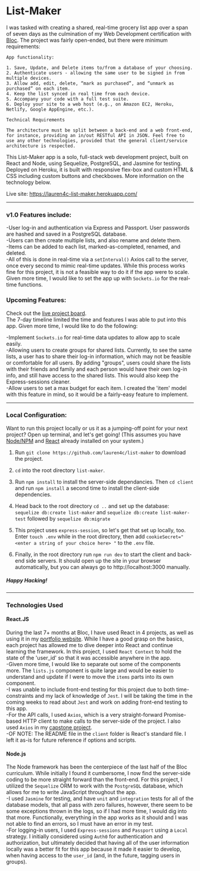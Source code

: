 # List-Maker

I was tasked with creating a shared, real-time grocery list app over a span of seven days as the culmination of my Web Development certification with [Bloc](http://www.bloc.io). The project was fairly open-ended, but there were minimum requirements:

```
App functionality:

1. Save, Update, and Delete items to/from a database of your choosing.
2. Authenticate users - allowing the same user to be signed in from multiple devices.
3. Allow add, edit, delete, “mark as purchased”, and “unmark as purchased” on each item.
4. Keep the list synced in real time from each device.
5. Accompany your code with a full test suite.
6. Deploy your site to a web host (e.g., on Amazon EC2, Heroku, Netlify, Google AppEngine, etc.).

Technical Requirements

The architecture must be split between a back-end and a web front-end, for instance, providing an in/out RESTful API in JSON. Feel free to use any other technologies, provided that the general client/service architecture is respected.
```

This List-Maker app is a solo, full-stack web development project, built on React and Node, using Sequelize, PostgreSQL, and Jasmine for testing. Deployed on Heroku, it is built with responsive flex-box and custom HTML & CSS including custom buttons and checkboxes. More information on the technology below.

Live site: https://lauren4c-list-maker.herokuapp.com/

---

### v1.0 Features include:

-User log-in and authentication via Express and Passport. User passwords are hashed and saved in a PostgreSQL database.  
-Users can then create multiple lists, and also rename and delete them.  
-Items can be added to each list, marked-as-completed, renamed, and deleted.  
-All of this is done in real-time via a `setInterval()` Axios call to the server, once every second to mimic real-time updates. While this process works fine for this project, it is not a feasible way to do it if the app were to scale. Given more time, I would like to set the app up with `Sockets.io` for the real-time functions.

### Upcoming Features:
Check out the [live project board](https://trello.com/b/6tXWNv5w/synced-shopping-list).  
The 7-day timeline limited the time and features I was able to put into this app. Given more time, I would like to do the following:

-Implement `Sockets.io` for real-time data updates to allow app to scale easily.  
-Allowing users to create groups for shared lists. Currently, to see the same lists, a user has to share their log-in information, which may not be feasible or comfortable for all users. By adding "groups", users could share the lists with their friends and family and each person would have their own log-in info, and still have access to the shared lists. This would also keep the Express-sessions cleaner.  
-Allow users to set a max budget for each item. I created the 'item' model with this feature in mind, so it would be a fairly-easy feature to implement.

---

### Local Configuration:

Want to run this project locally or us it as a jumping-off point for your next project? Open up terminal, and let's get going!
(This assumes you have [Node/NPM](http://www.nodejs.org) and [React](https://reactjs.org) already installed on your system.)

1. Run `git clone https://github.com/lauren4c/list-maker` to download the project.

2. `cd` into the root directory `list-maker`.

3. Run `npm install` to install the server-side dependancies. Then `cd client` and run `npm install` a second time to install the client-side dependencies.

4. Head back to the root directory `cd ..` and set up the database: `sequelize db:create list-maker` and `sequelize db:create list-maker-test` followed by `sequelize db:migrate`

5. This project uses `express-session`, so let's get that set up locally, too. Enter `touch .env` while in the root directory, then add `cookieSecret=" <enter a string of your choice here> "` to the `.env` file.

6. Finally, in the root directory run `npm run dev` to start the client and back-end side servers. It should open up the site in your browser automatically, but you can always go to http://localhost:3000 manually.

##### Happy Hacking!

---

### Technologies Used

#### React.JS

During the last 7+ months at Bloc, I have used React in 4 projects, as well as using it in my [portfolio website](https://www.laurenforcey.com). While I have a good grasp on the basics, each project has allowed me to dive deeper into React and continue learning the framework. In this project, I used `React Context` to hold the state of the 'user_id' so that it was accessible anywhere in the app.  
-Given more time, I would like to separate out some of the components more. The `lists.js` component is quite large and would be easier to understand and update if I were to move the `items` parts into its own component.  
-I was unable to include front-end testing for this project due to both time-constraints and my lack of knowledge of `Jest`. I will be taking the time in the coming weeks to read about `Jest` and work on adding front-end testing to this app.  
-For the API calls, I used `Axios`, which is a very straight-forward Promise-based HTTP client to make calls to the server-side of the project. I also used `Axios` in my [capstone project](https://github.com/lauren4c/sumco-animal-shelter).  
-OF NOTE: The README file in the `client` folder is React's standard file. I left it as-is for future reference if options and scripts.

#### Node.js

The Node framework has been the centerpiece of the last half of the Bloc curriculum. While initially I found it cumbersome, I now find the server-side coding to be more straight forward than the front-end. For this project, I utilized the `Sequelize` ORM to work with the `PostgreSQL` database, which allows for me to write JavaScript throughout the app.  
-I used `Jasmine` for testing, and have `unit` and `integration` tests for all of the database models, that all pass with zero failures, however, there seem to be some exceptions thrown in the logs, so if I had more time, I would dig into that more. Functionally, everything in the app works as it should and I was not able to find an errors, so I must have an error in my test.  
-For logging-in users, I used `Express-sessions` and `Passport` using a `Local` strategy. I initially considered using `Auth0` for authentication and authorization, but ultimately decided that having all of the user information locally was a better fit for this app because it made it easier to develop, when having access to the `user_id` (and, in the future, tagging users in groups).
